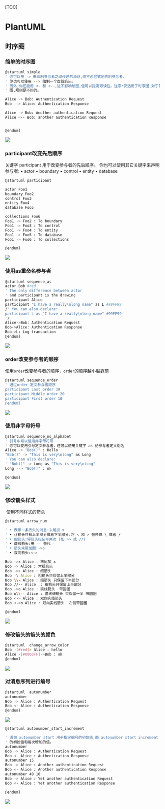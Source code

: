 [TOC]



# PlantUML

## 时序图

### 简单的时序图

```bash
@startuml simple 
' 你可以用 -> 来绘制参与者之间传递的消息,而不必显式地声明参与者。
' 你也可以使用 --> 绘制一个虚线箭头。
' 另外,你还能用 <- 和 <--,这不影响绘图,但可以提高可读性。注意:仅适用于时序图,对于其它示意
' 图,规则是不同的。

Alice -> Bob: Authentication Request
Bob --> Alice: Authentication Response

Alice -> Bob: Another authentication Request
Alice <-- Bob: another authentication Response


@enduml 
```



![](/work/linux-sys/UML/out/时序图/simple/simple.png)





### participant改变先后顺序

关键字 participant 用于改变参与者的先后顺序。
你也可以使用其它关键字来声明参与者:
• actor
• boundary
• control
• entity
• database

```bash
@startuml participant

actor Foo1
boundary Foo2
control Foo3
entity Foo4
database Foo5 

collections Foo6
Foo1 -> Foo2 : To boundary
Foo1 -> Foo3 : To control
Foo1 -> Foo4 : To entity
Foo1 -> Foo5 : To database
Foo1 -> Foo6 : To collections

@enduml
```



![](/work/linux-sys/UML/out/时序图/useparticipant/participant.png)



### 使用as重命名参与者

```bash
@startuml sequence_as
actor Bob #red
' The only difference between actor
' and participant is the drawing
participant Alice
participant "I have a really\nlong name" as L #99FF99
/' You can also declare:
participant L as "I have a really\nlong name" #99FF99
'/
Alice->Bob: Authentication Request
Bob->Alice: Authentication Response
Bob->L: Log transaction
@enduml
```



![](/work/linux-sys/UML/out/时序图/sequence_as/sequence_as.png)





### order改变参与者的顺序

​    使用`order`改变参与者的顺序，`order`的顺序越小越靠前

```bash
@startuml sequence_order
' 通过order 定义参与者顺序
participant Last order 30
participant Middle order 20
participant First order 10
@enduml
```





![](/work/linux-sys/UML/out/时序图/sequence_order/sequence_order.png)

### 使用非字母符号

```bash
@startuml sequence_no_alphabet
' 引号中可以使用非字母符号
' 你可以使用引号定义参与者，还可以使用关键字 as 给参与者定义别名
Alice -> "Bob()" : Hello
"Bob()" -> "This is very\nlong" as Long
' You can also declare:
' "Bob()" -> Long as "This is very\nlong"
Long --> "Bob()" : ok

@enduml 

```



![](/work/linux-sys/UML/out/时序图/sequence_no_alphabet/sequence_no_alphabet.png)

### 修改箭头样式

​    使用不同样式的箭头

```bash
@startuml arrow_num

' • 表示一条丢失的消息:末尾加 x
' • 让箭头只有上半部分或者下半部分:将 < 和 > 替换成 \ 或者 /
' • 细箭头:将箭头标记写两次 (如 >> 或 //)
' • 虚线箭头:用 -- 替代 -
' • 箭头末尾加圈:->o
' • 双向箭头:<->

Bob ->x Alice : 末尾加 x
Bob -> Alice : 常规箭头
Bob ->> Alice : 细箭头
Bob -\ Alice : 粗箭头只保留上半部分
Bob \\- Alice : 细箭头 只保留下半部分
Bob //-- Alice  : 细箭头只保留上半部分
Bob ->o Alice : 实线箭头  带圆圈
Bob o\\-- Alice : 虚线细箭头 只保留一半 带圆圈
Bob <-> Alice : 双向实线箭头
Bob <->o Alice : 双向实线箭头  右侧带圆圈

@enduml 
```

![](/work/linux-sys/UML/out/时序图/sequence_arrow/arrow_num.png)



### 修改箭头的箭头的颜色

```bash
@startuml  change_arrow_color
Bob -[#red]> Alice : hello
Alice -[#0000FF]->Bob : ok
@enduml
```



![](/work/linux-sys/UML/out/时序图/sequence_change_arrow_color/change_arrow_color.png)

### 对消息序列进行编号

```bash
@startuml  autonumber
autonumber
Bob -> Alice : Authentication Request
Bob <- Alice : Authentication Response
@enduml
```





![](/work/linux-sys/UML/out/时序图/sequence_autonumber/autonumber.png)





```bash
@startuml autonumber_start_increment

' 语句 autonumber start 用于指定编号的初始值,而 autonumber start increment 可以同时指定编号
' 的初始值和每次增加的值。
autonumber
Bob -> Alice : Authentication Request
Bob <- Alice : Authentication Response
autonumber 15
Bob -> Alice : Another authentication Request
Bob <- Alice : Another authentication Response
autonumber 40 10
Bob -> Alice : Yet another authentication Request
Bob <- Alice : Yet another authentication Response

@enduml 
```



![](/work/linux-sys/UML/out/时序图/sequence_start_increment/autonumber_start_increment.png)























